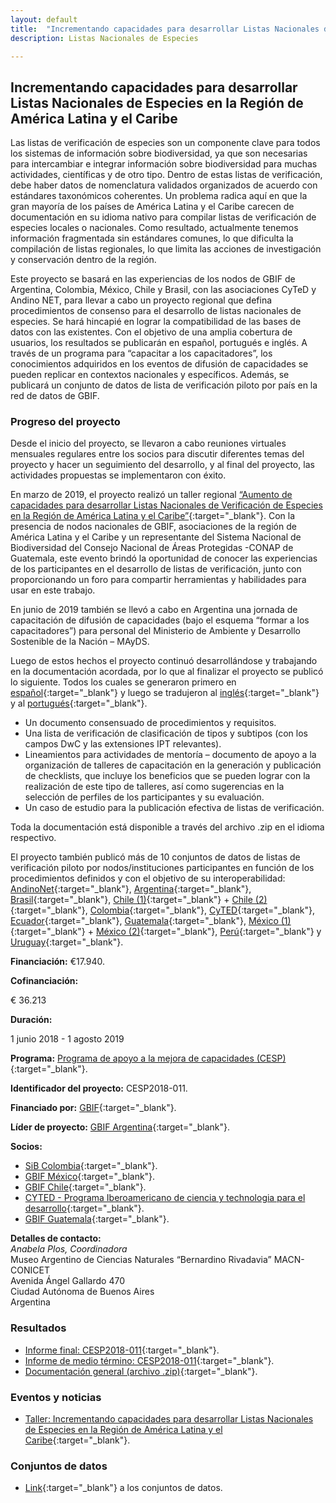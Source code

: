 ```yaml
---
layout: default
title:  "Incrementando capacidades para desarrollar Listas Nacionales de Especies en la Región de América Latina y el Caribe"
description: Listas Nacionales de Especies

---
```


## Incrementando capacidades para desarrollar Listas Nacionales de Especies en la Región de América Latina y el Caribe

Las listas de verificación de especies son un componente clave para todos los sistemas de información sobre biodiversidad, ya que son necesarias para intercambiar e integrar información sobre biodiversidad para muchas actividades, científicas y de otro tipo. Dentro de estas listas de verificación, debe haber datos de nomenclatura validados organizados de acuerdo con estándares taxonómicos coherentes. Un problema radica aquí en que la gran mayoría de los países de América Latina y el Caribe carecen de documentación en su idioma nativo para compilar listas de verificación de especies locales o nacionales. Como resultado, actualmente tenemos información fragmentada sin estándares comunes, lo que dificulta la compilación de listas regionales, lo que limita las acciones de investigación y conservación dentro de la región.  

Este proyecto se basará en las experiencias de los nodos de GBIF de Argentina, Colombia, México, Chile y Brasil, con las asociaciones CyTeD y Andino NET, para llevar a cabo un proyecto regional que defina procedimientos de consenso para el desarrollo de listas nacionales de especies. Se hará hincapié en lograr la compatibilidad de las bases de datos con las existentes. Con el objetivo de una amplia cobertura de usuarios, los resultados se publicarán en español, portugués e inglés. A través de un programa para “capacitar a los capacitadores”, los conocimientos adquiridos en los eventos de difusión de capacidades se pueden replicar en contextos nacionales y específicos. Además, se publicará un conjunto de datos de lista de verificación piloto por país en la red de datos de GBIF.

### Progreso del proyecto

Desde el inicio del proyecto, se llevaron a cabo reuniones virtuales mensuales regulares entre los socios para discutir diferentes temas del proyecto y hacer un seguimiento del desarrollo, y al final del proyecto, las actividades propuestas se implementaron con éxito.  

En marzo de 2019, el proyecto realizó un taller regional [“Aumento de capacidades para desarrollar Listas Nacionales de Verificación de Especies en la Región de América Latina y el Caribe”](https://www.gbif.org/event/3yT1dzm2dtvrxk3DOExdua/workshop-increasing-capacities-to-develop-national-species-checklists-in-the-latin-america-and-the-caribbean-region){:target="_blank"}. Con la presencia de nodos nacionales de GBIF, asociaciones de la región de América Latina y el Caribe y un representante del Sistema Nacional de Biodiversidad del Consejo Nacional de Áreas Protegidas -CONAP de Guatemala, este evento brindó la oportunidad de conocer las experiencias de los participantes en el desarrollo de listas de verificación, junto con proporcionando un foro para compartir herramientas y habilidades para usar en este trabajo.  

En junio de 2019 también se llevó a cabo en Argentina una jornada de capacitación de difusión de capacidades (bajo el esquema “formar a los capacitadores”) para personal del Ministerio de Ambiente y Desarrollo Sostenible de la Nación – MAyDS.  

Luego de estos hechos el proyecto continuó desarrollándose y trabajando en la documentación acordada, por lo que al finalizar el proyecto se publicó lo siguiente. Todos los cuales se generaron primero en [español](https://assets.ctfassets.net/uo17ejk9rkwj/1ya9Sy4UqvpzwesFmkCZ3d/3f4575f966c51974cb491402e616dba3/Documentos_-_Espa__ol.zip){:target="_blank"} y luego se tradujeron al [inglés](https://assets.ctfassets.net/uo17ejk9rkwj/77ocAl254xt4w3aosqfY8x/f5e66aa7fcd29026d01c0741079b0955/Documents_-__English.zip){:target="_blank"} y al [portugués](https://assets.ctfassets.net/uo17ejk9rkwj/5v8cpihbfBAXUpeB3btoei/b22ce4878bd37cc4c249ed55c684c6e6/Documentos_-_Portugu__s.zip){:target="_blank"}.
-	Un documento consensuado de procedimientos y requisitos.
-	Una lista de verificación de clasificación de tipos y subtipos (con los campos DwC y las extensiones IPT relevantes).
-	Lineamientos para actividades de mentoría – documento de apoyo a la organización de talleres de capacitación en la generación y publicación de checklists, que incluye los beneficios que se pueden lograr con la realización de este tipo de talleres, así como sugerencias en la selección de perfiles de los participantes y su evaluación.
-	Un caso de estudio para la publicación efectiva de listas de verificación.

Toda la documentación está disponible a través del archivo .zip en el idioma respectivo.  

El proyecto también publicó más de 10 conjuntos de datos de listas de verificación piloto por nodos/instituciones participantes en función de los procedimientos definidos y con el objetivo de su interoperabilidad: [AndinoNet](https://www.gbif.org/dataset/d1b86ae5-e4a2-4539-9d57-1ffd768d1558){:target="_blank"}, [Argentina](https://www.gbif.org/dataset/dfae77f6-2e10-45ee-a9ee-b006e1c49bac){:target="_blank"}, [Brasil](https://www.gbif.org/dataset/021cf0d3-aae6-417d-8682-ae535d17de89/project){:target="_blank"}, [Chile (1)](https://www.gbif.org/dataset/97ff233a-606c-4fc5-9eaa-bf4f3e9f0299){:target="_blank"} + [Chile (2)](https://www.gbif.org/dataset/51110943-8c1a-4a24-8178-bcd4c3e026d1){:target="_blank"}, [Colombia](https://www.gbif.org/dataset/e8b9ed9b-f715-4eac-ae24-772fbf40d7ae){:target="_blank"}, [CyTED](https://www.gbif.org/dataset/23c3d525-b630-4690-82b2-e9c53cf75739){:target="_blank"}, [Ecuador](https://www.gbif.org/dataset/7b1ab46e-b03e-47db-b0fb-2ae856a0ce2b){:target="_blank"}, [Guatemala](https://www.gbif.org/dataset/f6cdf322-c67f-406d-afd1-1dba97209ec0){:target="_blank"}, [México (1)](https://www.gbif.org/dataset/9222e07a-d3fd-4a1f-8ec9-98e83487b080){:target="_blank"} + [México (2)](https://www.gbif.org/dataset/c6846748-a99f-4de3-bec5-51cff7272f3b){:target="_blank"}, [Perú](https://www.gbif.org/dataset/d2bc2a7f-2a1a-4721-89db-4887d770e0dc){:target="_blank"} y [Uruguay](https://www.gbif.org/dataset/e5ee77ad-627f-440f-a9b5-b87fb78e1aaa){:target="_blank"}.


**Financiación:** €17.940.

**Cofinanciación:** 

€ 36.213

**Duración:**

1 junio 2018 - 1 agosto 2019

**Programa:** [Programa de apoyo a la mejora de capacidades (CESP)](https://www.gbif.org/programme/82219){:target="_blank"}.

**Identificador del proyecto:** CESP2018-011.

**Financiado por:** [GBIF](http://www.gbif.org/){:target="_blank"}.

**Líder de proyecto:** [GBIF Argentina](http://www.sndb.mincyt.gob.ar/){:target="_blank"}.

**Socios:**

* [SiB Colombia](https://biodiversidad.co/){:target="_blank"}.
* [GBIF México](https://www.gob.mx/conabio){:target="_blank"}.
* [GBIF Chile](https://gbifchile.mma.gob.cl/){:target="_blank"}.
* [CYTED - Programa Iberoamericano de ciencia y technologia para el desarrollo](http://www.cyted.org/){:target="_blank"}.
* [GBIF Guatemala](https://snib.conap.gob.gt/){:target="_blank"}.


**Detalles de contacto:**  
*Anabela Plos, Coordinadora*  
Museo Argentino de Ciencias Naturales “Bernardino Rivadavia” MACN-CONICET  
Avenida Ángel Gallardo 470  
Ciudad Autónoma de Buenos Aires  
Argentina

### Resultados

- [Informe final: CESP2018-011](https://assets.ctfassets.net/uo17ejk9rkwj/4UrRBVXjJH6hxpRQtraNlQ/97974198d4c6e8402400ed2a2002093a/CESP2018-011_Final_report_WEB.pdf){:target="_blank"}.
- [Informe de medio término: CESP2018-011](https://assets.ctfassets.net/uo17ejk9rkwj/58iAZIuWwhNNWn8NOS83I6/18eec91f30154cd1558961317d61c919/CESP2018-011_mid-term_ready_for_web.pdf){:target="_blank"}.
- [Documentación general (archivo .zip)](https://assets.ctfassets.net/uo17ejk9rkwj/1ya9Sy4UqvpzwesFmkCZ3d/3f4575f966c51974cb491402e616dba3/Documentos_-_Espa__ol.zip){:target="_blank"}.

### Eventos y noticias

- [Taller: Incrementando capacidades para desarrollar Listas Nacionales de Especies en la Región de América Latina y el Caribe](https://www.gbif.org/event/3yT1dzm2dtvrxk3DOExdua/workshop-increasing-capacities-to-develop-national-species-checklists-in-the-latin-america-and-the-caribbean-region){:target="_blank"}.


### Conjuntos de datos
- [Link](https://www.gbif.org/project/1tM8FmqzlyGMmUiIMaaSsI/increasing-capacities-to-develop-national-species-checklists-in-the-latin-america-and-the-caribbean-region#datasets){:target="_blank"} a los conjuntos de datos.
